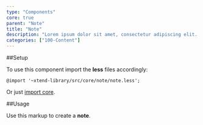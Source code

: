 ```yaml
---
type: "Components"
core: true
parent: "Note"
title: "Note"
description: "Lorem ipsum dolor sit amet, consectetur adipiscing elit. Nunc tempus laoreet leo sit amet iaculis."
categories: ["100-Content"]
---
```


##Setup

To use this component import the **less** files accordingly:

```less
@import '~xtend-library/src/core/note/note.less';
```

Or just [import core](/core/setup/#@TODO).

##Usage

Use this markup to create a **note**.

<script type="text/plain" class="language-markup">
  <div class="note note--default">
    <!-- content -->
  </div>
</script>
